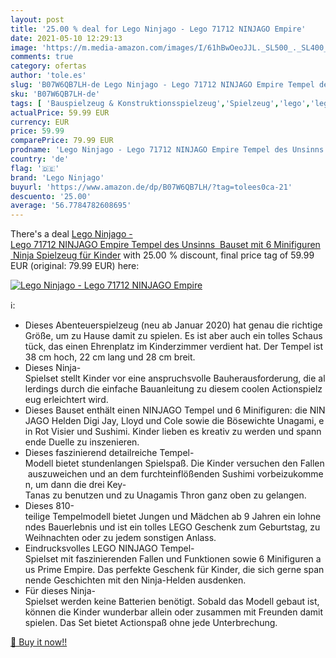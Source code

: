 ```yaml
---
layout: post
title: '25.00 % deal for Lego Ninjago - Lego 71712 NINJAGO Empire'
date: 2021-05-10 12:29:13
image: 'https://m.media-amazon.com/images/I/61hBwOeoJJL._SL500_._SL400_.jpg'
comments: true
category: ofertas
author: 'tole.es'
slug: 'B07W6QB7LH-de Lego Ninjago - Lego 71712 NINJAGO Empire Tempel des...'
sku: 'B07W6QB7LH-de'
tags: [ 'Bauspielzeug & Konstruktionsspielzeug','Spielzeug','lego','lego ninjago', ]
actualPrice: 59.99 EUR
currency: EUR
price: 59.99
comparePrice: 79.99 EUR
prodname: 'Lego Ninjago - Lego 71712 NINJAGO Empire Tempel des Unsinns  Bauset mit 6 Minifiguren  Ninja Spielzeug für Kinder'
country: 'de'
flag: '🇩🇪'
brand: 'Lego Ninjago'
buyurl: 'https://www.amazon.de/dp/B07W6QB7LH/?tag=tolees0ca-21'
descuento: '25.00'
average: '56.7784782608695'
---
```


There's a deal [Lego Ninjago - Lego 71712 NINJAGO Empire Tempel des Unsinns  Bauset mit 6 Minifiguren  Ninja Spielzeug für Kinder](https://www.amazon.de/dp/B07W6QB7LH/?tag=tolees0ca-21)  with  25.00 % discount, final price tag of  59.99 EUR (original: 79.99 EUR) here:

[![Lego Ninjago - Lego 71712 NINJAGO Empire](https://m.media-amazon.com/images/I/61hBwOeoJJL._SL500_._SL400_.jpg)](https://www.amazon.de/dp/B07W6QB7LH/?tag=tolees0ca-21)

ℹ️:

- Dieses Abenteuerspielzeug (neu ab Januar 2020) hat genau die richtige Größe, um zu Hause damit zu spielen. Es ist aber auch ein tolles Schaustück, das einen Ehrenplatz im Kinderzimmer verdient hat. Der Tempel ist 38 cm hoch, 22 cm lang und 28 cm breit.
- Dieses Ninja-Spielset stellt Kinder vor eine anspruchsvolle Bauherausforderung, die allerdings durch die einfache Bauanleitung zu diesem coolen Actionspielzeug erleichtert wird.
- Dieses Bauset enthält einen NINJAGO Tempel und 6 Minifiguren: die NINJAGO Helden Digi Jay, Lloyd und Cole sowie die Bösewichte Unagami, ein Rot Visier und Sushimi. Kinder lieben es kreativ zu werden und spannende Duelle zu inszenieren.
- Dieses faszinierend detailreiche Tempel-Modell bietet stundenlangen Spielspaß. Die Kinder versuchen den Fallen auszuweichen und an dem furchteinflößenden Sushimi vorbeizukommen, um dann die drei Key-Tanas zu benutzen und zu Unagamis Thron ganz oben zu gelangen.
- Dieses 810-teilige Tempelmodell bietet Jungen und Mädchen ab 9 Jahren ein lohnendes Bauerlebnis und ist ein tolles LEGO Geschenk zum Geburtstag, zu Weihnachten oder zu jedem sonstigen Anlass.
- Eindrucksvolles LEGO NINJAGO Tempel-Spielset mit faszinierenden Fallen und Funktionen sowie 6 Minifiguren aus Prime Empire. Das perfekte Geschenk für Kinder, die sich gerne spannende Geschichten mit den Ninja-Helden ausdenken.
- Für dieses Ninja-Spielset werden keine Batterien benötigt. Sobald das Modell gebaut ist, können die Kinder wunderbar allein oder zusammen mit Freunden damit spielen. Das Set bietet Actionspaß ohne jede Unterbrechung.

[🛒 Buy it now!!](https://www.amazon.de/dp/B07W6QB7LH/?tag=tolees0ca-21)
